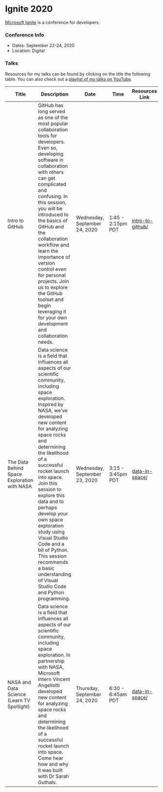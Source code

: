 # Ignite 2020

[Microsoft Ignite](https://www.microsoft.com/en-us/ignite) is a conference for developers.  

### Conference Info
- Dates: September 22-24, 2020
- Location: Digital

### Talks

Resources for my talks can be found by clicking on the title the following table. You can also check out a [playlist of my talks on YouTube](https://www.youtube.com/playlist?list=PLjoGSbuzyErgDID3VNzVpGMZWG0jhBxlH).

| Title | Description | Date | Time | Resources Link | Video |
|-------|-------------|------|------|----------------|-------|
| Intro to GitHub | GitHub has long served as one of the most popular collaboration tools for developers. Even so, developing software in collaboration with others can get complicated and confusing. In this session, you will be introduced to the basics of GitHub and the collaboration workflow and learn the importance of version control even for personal projects. Join us to explore the GitHub toolset and begin leveraging it for your own development and collaboration needs. | Wednesday, September 24, 2020 | 1:45 - 2:15pm PDT | [intro-to-github/](2020-ignite-github) | [Watch the Recording](https://myignite.microsoft.com/archives/IG20-LRN163) |
| The Data Behind Space Exploration with NASA | Data science is a field that influences all aspects of our scientific community, including space exploration. Inspired by NASA, we’ve developed new content for analyzing space rocks and determining the likelihood of a successful rocket launch into space. Join this session to explore this data and to perhaps develop your own space exploration study using Visual Studio Code and a bit of Python. This session recommends a basic understanding of Visual Studio Code and Python programming. | Wednesday, September 23, 2020 | 3:15 - 3:45pm PDT | [data-in-space/](2020-ignite-data.md) | [Watch the Recording](https://youtu.be/OQrt766zTVw) |
| NASA and Data Science (Learn TV Spotlight) | Data science is a field that influences all aspects of our scientific community, including space exploration. In partnership with NASA, Microsoft Intern Vincent Angellotti developed new content for analyzing space rocks and determining the likelihood of a successful rocket launch into space. Come hear how and why it was built with Dr Sarah Guthals. | Thursday, September 24, 2020 | 6:30 - 6:45am PDT | [data-in-space/](2020-ignite-data.md) | [Watch the Recording](https://youtu.be/evUMRkkDgQ0) |
